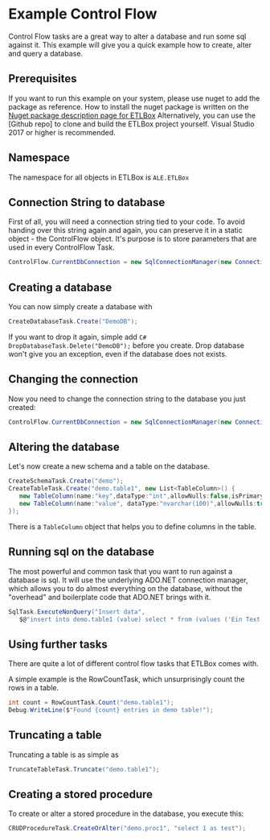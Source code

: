 # Example Control Flow

Control Flow tasks are a great way to alter a database and run some sql against it. 
This example will give you a quick example how to create, alter and query a database.

## Prerequisites

If you want to run this example on your system, please use nuget to add the package as reference.
How to install the nuget package is written on the [Nuget package description page for ETLBox](https://www.nuget.org/packages/ETLBox/)
Alternatively, you can use the [Github repo] to clone and build the ETLBox project yourself. Visual Studio 2017 or higher is recommended.

## Namespace

The namespace for all objects in ETLBox is ```ALE.ETLBox```

## Connection String to database

First of all, you will need a connection string tied to your code. To avoid handing over this string again and again, you can preserve it in a static object - the ControlFlow object. It's purpose is to store parameters that are used in every ControlFlow Task. 

```C#
ControlFlow.CurrentDbConnection = new SqlConnectionManager(new ConnectionString("Data Source=.;Integrated Security=SSPI;"));
```

## Creating a database 

You can now simply create a database with

```C#
CreateDatabaseTask.Create("DemoDB");
```

If you want to drop it again, simple add ```C# DropDatabaseTask.Delete("DemoDB");``` before you create. 
Drop database won't give you an exception, even if the database does not exists. 

## Changing the connection

Now you need to change the connection string to the database you just created:

```C#
ControlFlow.CurrentDbConnection = new SqlConnectionManager(new ConnectionString("Data Source=.;Integrated Security=SSPI;Initial Catalog=DemoDB;"));
```

## Altering the database 

Let's now create a new schema and a table on the database.

```C#
CreateSchemaTask.Create("demo");
CreateTableTask.Create("demo.table1", new List<TableColumn>() {
   new TableColumn(name:"key",dataType:"int",allowNulls:false,isPrimaryKey:true, isIdentity:true),
   new TableColumn(name:"value", dataType:"nvarchar(100)",allowNulls:true)
});
```
There is a ```TableColumn``` object that helps you to define columns in the table. 

## Running sql on the database

The most powerful and common task that you want to run against a database is sql. It will use the underlying ADO.NET connection manager, which allows you to do almost everything on the database, without the "overhead" and boilerplate code that ADO.NET brings with it. 

```C#
SqlTask.ExecuteNonQuery("Insert data",
   $@"insert into demo.table1 (value) select * from (values ('Ein Text'), ('Noch mehr Text')) as data(v)");
```

## Using further tasks 

There are quite a lot of different control flow tasks that ETLBox comes with. 

A simple example is the RowCountTask, which unsurprisingly count the rows in a table.

```C#
int count = RowCountTask.Count("demo.table1");
Debug.WriteLine($"Found {count} entries in demo table!");
```

## Truncating a table

Truncating a table is as simple as

```C#
TruncateTableTask.Truncate("demo.table1");
```

## Creating a stored procedure

To create or alter a stored procedure in the database, you execute this:

```C#
CRUDProcedureTask.CreateOrAlter("demo.proc1", "select 1 as test");
```